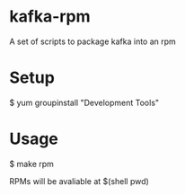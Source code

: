 kafka-rpm
=========
A set of scripts to package kafka into an rpm

Setup
=====
$ yum groupinstall "Development Tools"

Usage
=====
$ make rpm

RPMs will be avaliable at $(shell pwd)
